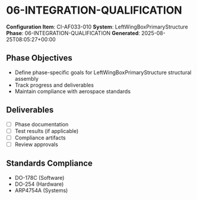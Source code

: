 # 06-INTEGRATION-QUALIFICATION

**Configuration Item**: CI-AF033-010
**System**: LeftWingBoxPrimaryStructure
**Phase**: 06-INTEGRATION-QUALIFICATION
**Generated**: 2025-08-25T08:05:27+00:00

## Phase Objectives
- Define phase-specific goals for LeftWingBoxPrimaryStructure structural assembly
- Track progress and deliverables
- Maintain compliance with aerospace standards

## Deliverables
- [ ] Phase documentation
- [ ] Test results (if applicable)
- [ ] Compliance artifacts
- [ ] Review approvals

## Standards Compliance
- DO-178C (Software)
- DO-254 (Hardware)
- ARP4754A (Systems)

